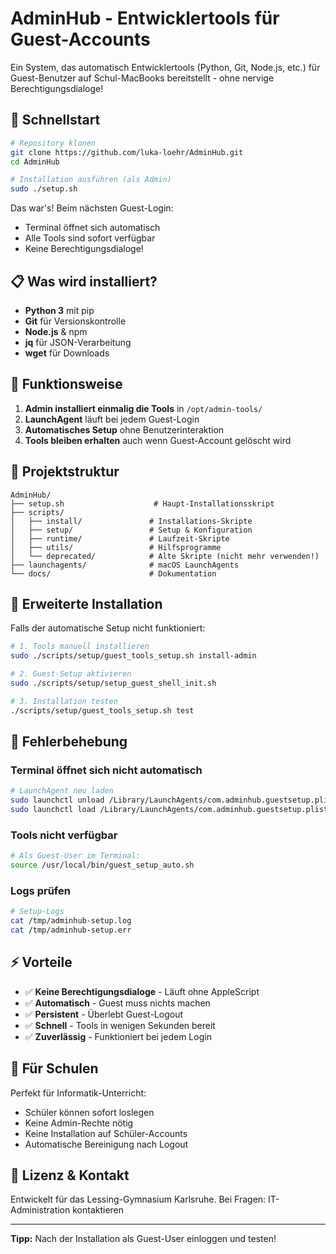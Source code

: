 # AdminHub - Entwicklertools für Guest-Accounts

Ein System, das automatisch Entwicklertools (Python, Git, Node.js, etc.) für Guest-Benutzer auf Schul-MacBooks bereitstellt - ohne nervige Berechtigungsdialoge!

## 🚀 Schnellstart

```bash
# Repository klonen
git clone https://github.com/luka-loehr/AdminHub.git
cd AdminHub

# Installation ausführen (als Admin)
sudo ./setup.sh
```

Das war's! Beim nächsten Guest-Login:
- Terminal öffnet sich automatisch
- Alle Tools sind sofort verfügbar
- Keine Berechtigungsdialoge!

## 📋 Was wird installiert?

- **Python 3** mit pip
- **Git** für Versionskontrolle  
- **Node.js** & npm
- **jq** für JSON-Verarbeitung
- **wget** für Downloads

## 🎯 Funktionsweise

1. **Admin installiert einmalig die Tools** in `/opt/admin-tools/`
2. **LaunchAgent** läuft bei jedem Guest-Login
3. **Automatisches Setup** ohne Benutzerinteraktion
4. **Tools bleiben erhalten** auch wenn Guest-Account gelöscht wird

## 📁 Projektstruktur

```
AdminHub/
├── setup.sh                    # Haupt-Installationsskript
├── scripts/
│   ├── install/               # Installations-Skripte
│   ├── setup/                 # Setup & Konfiguration
│   ├── runtime/               # Laufzeit-Skripte
│   ├── utils/                 # Hilfsprogramme
│   └── deprecated/            # Alte Skripte (nicht mehr verwenden!)
├── launchagents/              # macOS LaunchAgents
└── docs/                      # Dokumentation
```

## 🔧 Erweiterte Installation

Falls der automatische Setup nicht funktioniert:

```bash
# 1. Tools manuell installieren
sudo ./scripts/setup/guest_tools_setup.sh install-admin

# 2. Guest-Setup aktivieren  
sudo ./scripts/setup/setup_guest_shell_init.sh

# 3. Installation testen
./scripts/setup/guest_tools_setup.sh test
```

## 🐛 Fehlerbehebung

### Terminal öffnet sich nicht automatisch
```bash
# LaunchAgent neu laden
sudo launchctl unload /Library/LaunchAgents/com.adminhub.guestsetup.plist
sudo launchctl load /Library/LaunchAgents/com.adminhub.guestsetup.plist
```

### Tools nicht verfügbar
```bash
# Als Guest-User im Terminal:
source /usr/local/bin/guest_setup_auto.sh
```

### Logs prüfen
```bash
# Setup-Logs
cat /tmp/adminhub-setup.log
cat /tmp/adminhub-setup.err
```

## ⚡ Vorteile

- ✅ **Keine Berechtigungsdialoge** - Läuft ohne AppleScript
- ✅ **Automatisch** - Guest muss nichts machen
- ✅ **Persistent** - Überlebt Guest-Logout
- ✅ **Schnell** - Tools in wenigen Sekunden bereit
- ✅ **Zuverlässig** - Funktioniert bei jedem Login

## 🏫 Für Schulen

Perfekt für Informatik-Unterricht:
- Schüler können sofort loslegen
- Keine Admin-Rechte nötig
- Keine Installation auf Schüler-Accounts
- Automatische Bereinigung nach Logout

## 📝 Lizenz & Kontakt

Entwickelt für das Lessing-Gymnasium Karlsruhe.
Bei Fragen: IT-Administration kontaktieren

---

**Tipp:** Nach der Installation als Guest-User einloggen und testen! 
